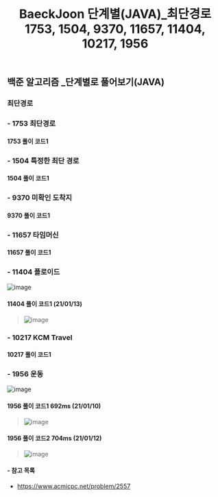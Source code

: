 ﻿---
layout: single
title: "BaeckJoon 단계별(JAVA)_최단경로 1753, 1504, 9370, 11657, 11404, 10217, 1956"
read_time: true
categories:  
 - BaeckJoon 
tags: 
 - Algorithm
 - BaeckJoon 
last_modified_at: '2021-12-09 23:43:00 +0800'
toc: true
toc_sticky: true
toc_label: 목차
---
## 백준 알고리즘 _단계별로 풀어보기(JAVA)
### 최단경로
### - 1753 최단경로

#### 1753 풀이 코드1
>
 
### - 1504 특정한 최단 경로

#### 1504 풀이 코드1 
>
### - 9370  미확인 도착지

#### 9370 풀이 코드1
>   
 
### - 11657 타임머신

#### 11657 풀이 코드1
>
### - 11404 플로이드
![image](https://user-images.githubusercontent.com/66898243/149351624-d70f7647-460b-4ad2-8a92-9f4a60b95bb5.png)

#### 11404 풀이 코드1 (21/01/13)
>  ![image](https://user-images.githubusercontent.com/66898243/149354094-48235314-bb1b-41f8-b3cd-5fc051db3103.png)

### - 10217 KCM Travel	

#### 10217 풀이 코드1
>

### - 1956 운동
![image](https://user-images.githubusercontent.com/66898243/148752080-3d25e1d3-e64c-479f-a133-63d06c912cec.png)

#### 1956 풀이 코드1 692ms (21/01/10)
>  ![image](https://user-images.githubusercontent.com/66898243/148753713-937380a7-fc76-41f0-be04-854eccf0b889.png)

#### 1956 풀이 코드2 704ms (21/01/12)
> ![image](https://user-images.githubusercontent.com/66898243/149153612-bdab4211-827d-4929-9e2f-860072801f93.png)


#### - 참고 목록
- https://www.acmicpc.net/problem/2557